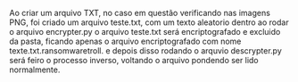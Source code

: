 Ao criar um arquivo TXT, no caso em questão verificando nas imagens PNG, foi criado um arquivo teste.txt, com um texto aleatorio dentro
ao rodar o arquivo encrypter.py o arquivo teste.txt será encriptografado e excluido da pasta, ficando apenas o arquivo encriptografado com nome texte.txt.ransomwaretroll.
e depois disso rodando o arquvio descrypter.py será feiro o processo inverso, voltando o arquivo pondendo ser lido normalmente. 

